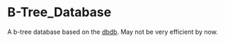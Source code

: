 # B-Tree_Database

A b-tree database based on the [dbdb](https://github.com/taavi/500lines/tree/master/data-store).
May not be very efficient by now.
